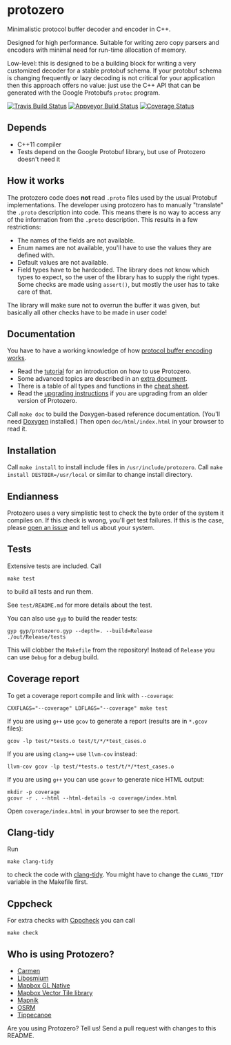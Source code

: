 # protozero

Minimalistic protocol buffer decoder and encoder in C++.

Designed for high performance. Suitable for writing zero copy parsers and
encoders with minimal need for run-time allocation of memory.

Low-level: this is designed to be a building block for writing a very
customized decoder for a stable protobuf schema. If your protobuf schema is
changing frequently or lazy decoding is not critical for your application then
this approach offers no value: just use the C++ API that can be generated with
the Google Protobufs `protoc` program.

[![Travis Build Status](https://travis-ci.org/mapbox/protozero.svg?branch=master)](https://travis-ci.org/mapbox/protozero)
[![Appveyor Build Status](https://ci.appveyor.com/api/projects/status/github/mapbox/protozero?svg=true)](https://ci.appveyor.com/project/Mapbox/protozero)
[![Coverage Status](https://codecov.io/gh/mapbox/protozero/branch/master/graph/badge.svg)](https://codecov.io/gh/mapbox/protozero)

## Depends

* C++11 compiler
* Tests depend on the Google Protobuf library, but use of Protozero doesn't
  need it


## How it works

The protozero code does **not** read `.proto` files used by the usual Protobuf
implementations. The developer using protozero has to manually "translate" the
`.proto` description into code. This means there is no way to access any of the
information from the `.proto` description. This results in a few restrictions:

* The names of the fields are not available.
* Enum names are not available, you'll have to use the values they are defined
  with.
* Default values are not available.
* Field types have to be hardcoded. The library does not know which types to
  expect, so the user of the library has to supply the right types. Some checks
  are made using `assert()`, but mostly the user has to take care of that.

The library will make sure not to overrun the buffer it was given, but
basically all other checks have to be made in user code!


## Documentation

You have to have a working knowledge of how
[protocol buffer encoding works](https://developers.google.com/protocol-buffers/docs/encoding).

* Read the [tutorial](doc/tutorial.md) for an introduction on how to use
  Protozero.
* Some advanced topics are described in an [extra document](doc/advanced.md).
* There is a table of all types and functions in the
  [cheat sheet](doc/cheatsheet.md).
* Read the [upgrading instructions](UPGRADING.md) if you are upgrading from
  an older version of Protozero.

Call `make doc` to build the Doxygen-based reference documentation. (You'll
need [Doxygen](http://www.stack.nl/~dimitri/doxygen/) installed.) Then open
`doc/html/index.html` in your browser to read it.


## Installation

Call `make install` to install include files in `/usr/include/protozero`. Call
`make install DESTDIR=/usr/local` or similar to change install directory.


## Endianness

Protozero uses a very simplistic test to check the byte order of the system it
compiles on. If this check is wrong, you'll get test failures. If this is the
case, please [open an issue](https://github.com/mapbox/protozero/issues) and
tell us about your system.


## Tests

Extensive tests are included. Call

    make test

to build all tests and run them.

See `test/README.md` for more details about the test.

You can also use `gyp` to build the reader tests:

    gyp gyp/protozero.gyp --depth=. --build=Release
    ./out/Release/tests

This will clobber the `Makefile` from the repository! Instead of `Release` you
can use `Debug` for a debug build.


## Coverage report

To get a coverage report compile and link with `--coverage`:

    CXXFLAGS="--coverage" LDFLAGS="--coverage" make test

If you are using `g++` use `gcov` to generate a report (results are in `*.gcov`
files):

    gcov -lp test/*tests.o test/t/*/*test_cases.o

If you are using `clang++` use `llvm-cov` instead:

    llvm-cov gcov -lp test/*tests.o test/t/*/*test_cases.o

If you are using `g++` you can use `gcovr` to generate nice HTML output:

    mkdir -p coverage
    gcovr -r . --html --html-details -o coverage/index.html

Open `coverage/index.html` in your browser to see the report.


## Clang-tidy

Run

    make clang-tidy

to check the code with [clang-tidy](https://clang.llvm.org/extra/clang-tidy/).
You might have to change the `CLANG_TIDY` variable in the Makefile first.


## Cppcheck

For extra checks with [Cppcheck](http://cppcheck.sourceforge.net/) you can call

    make check


## Who is using Protozero?

* [Carmen](https://github.com/mapbox/carmen-cache)
* [Libosmium](https://github.com/osmcode/libosmium)
* [Mapbox GL Native](https://github.com/mapbox/mapbox-gl-native)
* [Mapbox Vector Tile library](https://github.com/mapbox/vector-tile)
* [Mapnik](https://github.com/mapbox/mapnik-vector-tile)
* [OSRM](https://github.com/Project-OSRM/osrm-backend)
* [Tippecanoe](https://github.com/mapbox/tippecanoe)

Are you using Protozero? Tell us! Send a pull request with changes to this
README.


